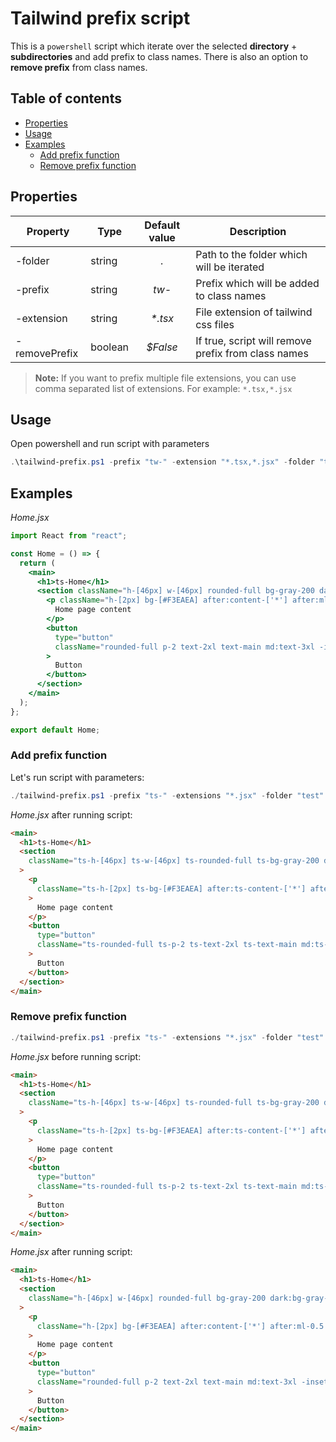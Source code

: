# Tailwind prefix script

This is a `powershell` script which iterate over the selected **directory** + **subdirectories** and add prefix to class names. There is also an option to **remove prefix** from class names.

## Table of contents

- [Properties](#properties)
- [Usage](#usage)
- [Examples](#examples)
  - [Add prefix function](#add-prefix-function)
  - [Remove prefix function](#remove-prefix-function)

## Properties

| Property      | Type    | Default value | Description                                         |
| ------------- | ------- | :-----------: | --------------------------------------------------- |
| -folder       | string  |      _._      | Path to the folder which will be iterated           |
| -prefix       | string  |     _tw-_     | Prefix which will be added to class names           |
| -extension    | string  |   _\*.tsx_    | File extension of tailwind css files                |
| -removePrefix | boolean |   _$False_    | If true, script will remove prefix from class names |

> **Note:** If you want to prefix multiple file extensions, you can use comma separated list of extensions. For example: `*.tsx,*.jsx`

## Usage

Open powershell and run script with parameters

```powershell
.\tailwind-prefix.ps1 -prefix "tw-" -extension "*.tsx,*.jsx" -folder "test"
```

## Examples

_Home.jsx_

```jsx
import React from "react";

const Home = () => {
  return (
    <main>
      <h1>ts-Home</h1>
      <section className="h-[46px] w-[46px] rounded-full bg-gray-200 dark:bg-gray-700 focus:invalid:ring-pink-500">
        <p className="h-[2px] bg-[#F3EAEA] after:content-['*'] after:ml-0.5 after:text-red-500">
          Home page content
        </p>
        <button
          type="button"
          className="rounded-full p-2 text-2xl text-main md:text-3xl -inset-1 -skew-y-3"
        >
          Button
        </button>
      </section>
    </main>
  );
};

export default Home;
```

### Add prefix function

Let's run script with parameters:

```powershell
./tailwind-prefix.ps1 -prefix "ts-" -extensions "*.jsx" -folder "test" -removePrefix $False
```

_Home.jsx_ after running script:

```html
<main>
  <h1>ts-Home</h1>
  <section
    className="ts-h-[46px] ts-w-[46px] ts-rounded-full ts-bg-gray-200 dark:ts-bg-gray-700 focus:invalid:ts-ring-pink-500"
  >
    <p
      className="ts-h-[2px] ts-bg-[#F3EAEA] after:ts-content-['*'] after:ts-ml-0.5 after:ts-text-red-500"
    >
      Home page content
    </p>
    <button
      type="button"
      className="ts-rounded-full ts-p-2 ts-text-2xl ts-text-main md:ts-text-3xl -ts-inset-1 -ts-skew-y-3"
    >
      Button
    </button>
  </section>
</main>
```

### Remove prefix function

```powershell
./tailwind-prefix.ps1 -prefix "ts-" -extensions "*.jsx" -folder "test" -removePrefix $True
```

_Home.jsx_ before running script:

```html
<main>
  <h1>ts-Home</h1>
  <section
    className="ts-h-[46px] ts-w-[46px] ts-rounded-full ts-bg-gray-200 dark:ts-bg-gray-700 focus:invalid:ts-ring-pink-500"
  >
    <p
      className="ts-h-[2px] ts-bg-[#F3EAEA] after:ts-content-['*'] after:ts-ml-0.5 after:ts-text-red-500"
    >
      Home page content
    </p>
    <button
      type="button"
      className="ts-rounded-full ts-p-2 ts-text-2xl ts-text-main md:ts-text-3xl -ts-inset-1 -ts-skew-y-3"
    >
      Button
    </button>
  </section>
</main>
```

_Home.jsx_ after running script:

```html
<main>
  <h1>ts-Home</h1>
  <section
    className="h-[46px] w-[46px] rounded-full bg-gray-200 dark:bg-gray-700 focus:invalid:ring-pink-500"
  >
    <p
      className="h-[2px] bg-[#F3EAEA] after:content-['*'] after:ml-0.5 after:text-red-500"
    >
      Home page content
    </p>
    <button
      type="button"
      className="rounded-full p-2 text-2xl text-main md:text-3xl -inset-1 -skew-y-3"
    >
      Button
    </button>
  </section>
</main>
```
